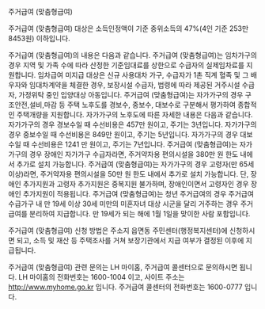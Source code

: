 주거급여 (맞춤형급여)

주거급여 (맞춤형급여) 대상은 소득인정액이 기준 중위소득의 47%(4인 기준 253만 8453원) 이하입니다.

주거급여 (맞춤형급여)의 내용은 다음과 같습니다.
주거급여 (맞춤형급여)는 임차가구의 경우 지역 및 가족 수에 따라 산정한 기준임대료를 상한으로 수급자의 실제임차료를 지원합니다. 임차급여 미지급 대상은 신규 사용대차 가구, 수급자가 1촌 직계 혈족 및 그 배우자와 임대차계약을 체결한 경우,  보장시설 수급자, 법령에 따라 제공된 거주시설 수급자, 가정위탁 중인 입양대상 아동입니다.
주거급여 (맞춤형급여)는 자가가구의 경우 구조안전,설비,마감 등 주택 노후도를 경보수, 중보수, 대보수로 구분해서 평가하여 종합적인 주택개량을 지원합니다. 자가가구의 노후도에 따른 자세한 내용은 다음과 같습니다.
자가가구의 경우 경보수일 때 수선비용은 457만 원이고, 주기는 3년입니다.
자가가구의 경우 중보수일 때 수선비용은 849만 원이고, 주기는 5년입니다.
자가가구의 경우 대보수일 때 수선비용은 1241 만 원이고, 주기는 7년입니다.
주거급여 (맞춤형급여)는 자가가구의 경우 장애인 자가가구 수급자라면, 주거약자용 편의시설을 380만 원 한도 내에서 추가로 설치 가능합니다.
주거급여 (맞춤형급여)는 자가가구의 경우 고령자(만 65세 이상)라면, 주거약자용 편의시설을 50만 원 한도 내에서 추가로 설치 가능합니다. 단, 장애인 추가지원과 고령자 추가지원은 중복지원 불가하며, 장애인이면서 고령자인 경우 장애인 추가지원이 적용됩니다.
주거급여 (맞춤형급여)는 청년 주거급여의 경우 주거급여 수급가구 내 만 19세 이상 30세 미만의 미혼자녀 대상 시군을 달리 거주하는 경우 주거급여를 분리하여 지급합니다. 만 19세가 되는 해에 1월 1일을 맞이한 사람 포함입니다.

주거급여 (맞춤형급여) 신청 방법은 주소지 읍면동 주민센터(행정복지센터)에 신청하시면 되고, 소득 및 재산 등 주택조사를 거쳐 보장기관에서 지급 여부가 결정된 이후에 지급됩니다.

주거급여 (맞춤형급여) 관련 문의는 LH 마이홈, 주거급여 콜센터으로 문의하시면 됩니다. LH 마이홈의 전화번호는 1600-1004 이고, 사이트 주소는 http://www.myhome.go.kr 입니다. 주거급여 콜센터의 전화번호는 1600-0777 입니다.